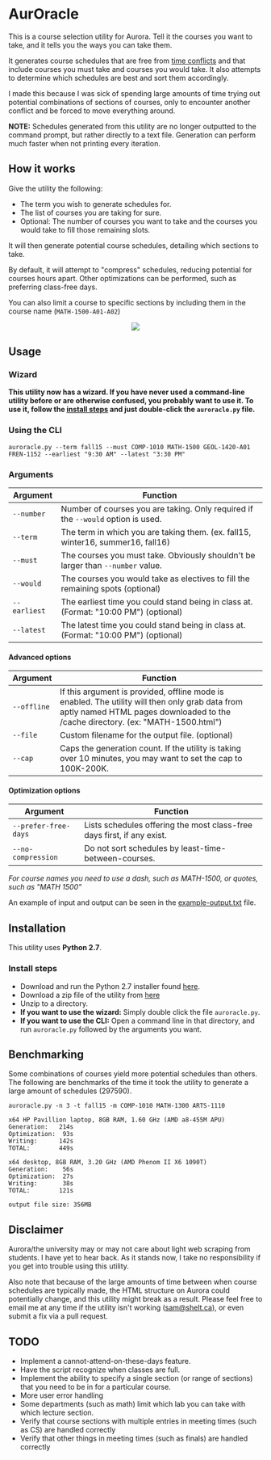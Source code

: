 <!---
********************************************************
                     NOTICE
This file is meant to be read with a markdown viewer.
Viewing it as a text file will likely be difficult and
confusing. Please visit the following link to view it
as intended:
https://github.com/shelt/AurOracle/blob/master/README.md
********************************************************
-->


# AurOracle

This is a course selection utility for Aurora. Tell it the courses you want to take, and it tells you the ways you can take them.

It generates course schedules that are free from [time conflicts](http://umanitoba.ca/student/records/registration/access/639.html) and that include courses you must take and courses you would take. It also attempts to determine which schedules are best and sort them accordingly.

I made this because I was sick of spending large amounts of time trying out potential combinations of sections of courses, only to encounter another conflict and be forced to move everything around.

**NOTE:** Schedules generated from this utility are no longer outputted to the command prompt, but rather directly to a text file. Generation can perform much faster when not printing every iteration.

## How it works

Give the utility the following:
* The term you wish to generate schedules for.
* The list of courses you are taking for sure.
* Optional: The number of courses you want to take and the courses you would take to fill those remaining slots.

It will then generate potential course schedules, detailing which sections to take.

By default, it will attempt to "compress" schedules, reducing potential for courses hours apart. Other optimizations can be performed, such as preferring class-free days.

You can also limit a course to specific sections by including them in the course name (`MATH-1500-A01-A02`)

<p align="center"><img src="https://i.imgur.com/DLbHCkV.png" /></p>

## Usage

### Wizard
**This utility now has a wizard. If you have never used a command-line utility before or are otherwise confused, you probably want to use it. To use it, follow the [install steps](#install-steps) and just double-click the `auroracle.py` file.**

### Using the CLI
    auroracle.py --term fall15 --must COMP-1010 MATH-1500 GEOL-1420-A01 FREN-1152 --earliest "9:30 AM" --latest "3:30 PM"
    
### Arguments

Argument  | Function
---|---
`--number`  | Number of courses you are taking. Only required if the `--would` option is used.
`--term`    | The term in which you are taking them. (ex. fall15, winter16, summer16, fall16)
`--must`    | The courses you must take. Obviously shouldn't be larger than `--number` value.
`--would`   | The courses you would take as electives to fill the remaining spots (optional)
<span style="white-space: nowrap;">`--earliest`</span>| The earliest time you could stand being in class at. (Format: "10:00 PM") (optional)
`--latest`  | The latest time you could stand being in class at.   (Format: "10:00 PM") (optional)

#### Advanced options
Argument  | Function
---|---
<span style="white-space: nowrap;">`--offline`</span>| If this argument is provided, offline mode is enabled. The utility will then only grab data from aptly named HTML pages downloaded to the /cache directory. (ex: "MATH-1500.html")
`--file`    | Custom filename for the output file. (optional)
`--cap`     | Caps the generation count. If the utility is taking over 10 minutes, you may want to set the cap to 100K-200K.

#### Optimization options
Argument  | Function
---|---
`--prefer-free-days`  | Lists schedules offering the most class-free days first, if any exist.
`--no-compression`    | Do not sort schedules by least-time-between-courses.

    
*For course names you need to use a dash, such as MATH-1500, or quotes, such as "MATH 1500"*

An example of input and output can be seen in the [example-output.txt](example-output.txt) file.

## Installation
This utility uses **Python 2.7**.

### Install steps
* Download and run the Python 2.7 installer found [here](https://www.python.org/downloads/).
* Download a zip file of the utility from [here](https://github.com/shelt/AurOracle/archive/master.zip)
* Unzip to a directory.
* **If you want to use the wizard:** Simply double click the file `auroracle.py`.
* **If you want to use the CLI:** Open a command line in that directory, and run `auroracle.py` followed by the arguments you want.

## Benchmarking
Some combinations of courses yield more potential schedules than others. The following are benchmarks of the time it took the utility to generate a large amount of schedules (297590).
    
    auroracle.py -n 3 -t fall15 -m COMP-1010 MATH-1300 ARTS-1110

    x64 HP Pavillion laptop, 8GB RAM, 1.60 GHz (AMD a8-455M APU)
    Generation:   214s
    Optimization:  93s
    Writing:      142s
    TOTAL:        449s
    
    x64 desktop, 8GB RAM, 3.20 GHz (AMD Phenom II X6 1090T)
    Generation:    56s
    Optimization:  27s
    Writing:       38s
    TOTAL:        121s
    
    output file size: 356MB

## Disclaimer
Aurora/the university may or may not care about light web scraping from students. I have yet to hear back. As it stands now, I take no responsibility if you get into trouble using this utility.

Also note that because of the large amounts of time between when course schedules are typically made, the HTML structure on Aurora could potentially change, and this utility might break as a result.  Please feel free to email me at any time if the utility isn't working (sam@shelt.ca), or even submit a fix via a pull request.


## TODO
* Implement a cannot-attend-on-these-days feature.
* Have the script recognize when classes are full.
* Implement the ability to specify a single section (or range of sections) that you need to be in for a particular course.
* More user error handling
* Some departments (such as math) limit which lab you can take with which lecture section.
* Verify that course sections with multiple entries in meeting times (such as CS) are handled correctly
* Verify that other things in meeting times (such as finals) are handled correctly
